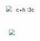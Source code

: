 ![](https://64.media.tumblr.com/6f25161423ee7ab5fbc5907d5d98278c/c0628e9be2da8122-dd/s75x75_c1/a6cfe1f60e9edb69959b1da8d54eda971f49b114.gifv)  ︎︎    ︎︎︎ ︎︎︎︎c+h :3c

︎ ︎︎ ︎︎ ︎︎ ︎︎ ︎︎︎︎ ︎︎ ︎︎ ︎︎

︎︎ ︎︎︎ ![](https://media1.tenor.com/m/6sHZxvsj7EQAAAAC/itft-animatic-battle.gif)

︎ ︎︎ ︎︎ ︎︎ ︎︎ ︎︎︎
